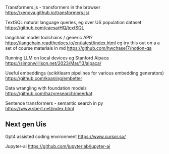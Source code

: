 Transformers.js - transformers in the browser
https://xenova.github.io/transformers.js/

TextSQL natural language queries, eg over US population dataset
https://github.com/caesarHQ/textSQL

langchain model toolchains / generic API?
https://langchain.readthedocs.io/en/latest/index.html
eg try this out on a a set of course materials in md
https://github.com/hwchase17/notion-qa


Running LLM on local devices eg Stanford Alpaca
https://simonwillison.net/2023/Mar/13/alpaca/

Useful embeddings (scikitlearn pipelines for various embedding generators)
https://github.com/koaning/embetter

Data wrangling with foundation models
https://github.com/hazyresearch/meerkat

Sentence transformers - semantic search in py
https://www.sbert.net/index.html

## Next gen Uis

Gpt4 assisted coding environment
https://www.cursor.so/

Jupyter-ai
https://github.com/jupyterlab/jupyter-ai

